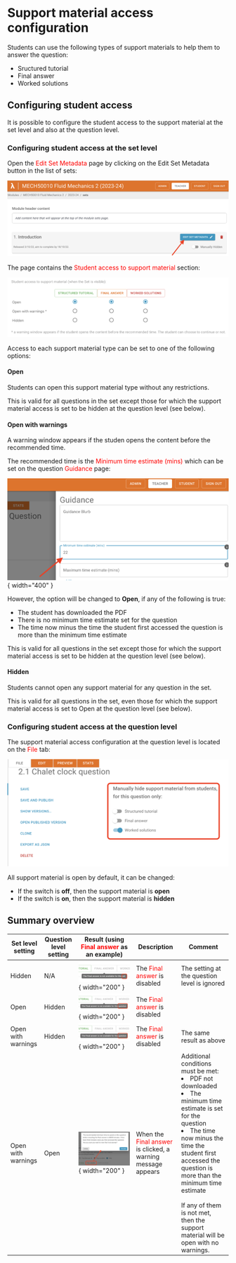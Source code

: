 # Support material access configuration

Students can use the following types of support materials to help them to answer the question:

- Sructured tutorial
- Final answer
- Worked solutions

## Configuring student access

It is possible to configure the student access to the support material at the set level and also at the question level.

### Configuring student access at the set level

Open the <span style="color: red;">Edit Set Metadata</span> page by clicking on the Edit Set Metadata button in the list of sets:

![Image showing edit set metadata option](./images/edit_set_option.png)

The page contains the <span style="color: red;">Student access to support material</span> section:

![Image showing edit set page](./images/edit_set_page.png)

Access to each support material type can be set to one of the following options:

#### Open

Students can open this support material type without any restrictions. 

This is valid for all questions in the set except those for which the support material access is set to be hidden at the question level (see below).

#### Open with warnings

A warning window appears if the studen opens the content before the recommended time.

The recommended time is the <span style="color: red;">Minimum time estimate (mins)</span> which can be set on the question <span style="color: red;">Guidance</span> page:

![Guidance minimum recommended time](./images/guidance_min_time.png){ width="400" }

However, the option will be changed to **Open**, if any of the following is true:

- The student has downloaded the PDF 
- There is no minimum time estimate set for the question
- The time now minus the time the student first accessed the question is more than the minimum time estimate

This is valid for all questions in the set except those for which the support material access is set to be hidden at the question level (see below).

#### Hidden

Students cannot open any support material for any question in the set.

This is valid for all questions in the set, even those for which the support material access is set to Open at the question level (see below).

### Configuring student access at the question level

The support material access configuration at the question level is located on the  <span style="color: red;">File</span> tab:

![Image showing edit access on question level](./images/edit_question_access.png)

All support material is open by default, it can be changed:

- If the switch is **off**, then the support material is **open**
- If the switch is **on**, then the support material is **hidden**

## Summary overview

| Set level setting  | Question level setting | Result (using <span style="color: red;">Final answer</span> as an example) | Description                      |Comment                          |
| ------------------ | ---------------------- | ----------------------------------------- | -------------------------------- |-------------------------------- |
| Hidden             | N/A                    | ![Guidance minimum recommended time](./images/final_answer_hidden.png){ width="200" } | The <span style="color: red;">Final answer</span> is disabled | The setting at the question level is ignored |
| Open               | Hidden                 | ![Guidance minimum recommended time](./images/final_answer_hidden2.png){ width="200" } | The <span style="color: red;">Final answer</span> is disabled | |
| Open with warnings | Hidden                 | ![Guidance minimum recommended time](./images/final_answer_hidden2.png){ width="200" } | The <span style="color: red;">Final answer</span> is disabled | The same result as above |
| Open with warnings | Open                   | ![Guidance minimum recommended time](./images/final_answer_open.png){ width="200" } | When the <span style="color: red;">Final answer</span> is clicked, a warning message appears | Additional conditions must be met: <BR> <li>PDF not downloaded</li> <li>The minimum time estimate is set for the question</li>  <li>The time now minus the time the student first accessed the question is more than the minimum time estimate</li><BR>If any of them is not met, then the support material will be open with no warnings. |